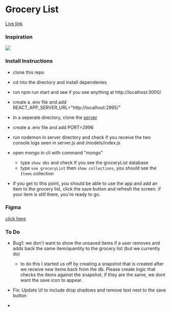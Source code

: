 # Grocery List

[Live link](https://main--venerable-cendol-3fdaaa.netlify.app/)

### Inspiration

![](https://jschris.com/41168097024a0b0e7b306a91023114b8/project.gif)

### Install Instructions

- clone this repo
- cd into the directory and install dependenies
- run npm run start and see if you see anything at http://localhost:3000/
- create a .env file and add REACT_APP_SERVER_URL="http://localhost:2995/"

- In a seperate directory, clone the [server](https://github.com/Jamelscott/groceryList-server)
- create a .env file and add PORT=2996

- run nodemon in server directory and check if you receive the two console logs seen in server.js and /models/index.js

- open mongo in cli with command "mongo"

  - type `show dbs` and check if you see the groceryList database
  - type `use groceryList` then `show collections`, you should see the `Items` collection

- if you get to this point, you should be able to use the app and add an item to the grocery list, click the save button and refresh the screen. if your item is still there, you're ready to go.

### Figma

[click here](https://www.figma.com/file/WuCQlipQIFhyiGQadXUYli/Grocery-List?t=oFABnZbMFF5K9OdC-1)

### To Do

- Bug1: we don't want to show the unsaved items if a user removes and adds back the same item/quantity to the grocery list (but we currently do)

  - to do this I started us off by creating a snapshot that is created after we receive new items back from the db. Please create logic that checks the items against the snapshot, if they are the same, we dont want the save icon to appear.

- Fix: Update UI to include drop shadows and remove text next to the save button

- 
